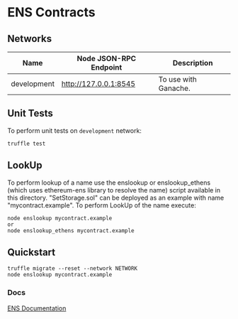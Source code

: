 # ENS Contracts

## Networks

Name | Node JSON-RPC Endpoint | Description
---------|----------|---------
development | http://127.0.0.1:8545 | To use with Ganache.


## Unit Tests

To perform unit tests on `development` network:

```shellscript
truffle test
```

## LookUp

To perform lookup of a name use the enslookup or enslookup_ethens (which uses ethereum-ens library to resolve the name) script available in this directory.
"SetStorage.sol" can be deployed as an example with name "mycontract.example".
To perform LookUp of the name execute:

```shellscript
node enslookup mycontract.example
or
node enslookup_ethens mycontract.example
```

## Quickstart

```shellscript
truffle migrate --reset --network NETWORK
node enslookup mycontract.example
```

### Docs

[ENS Documentation](https://github.com/ensdomains/docs)
